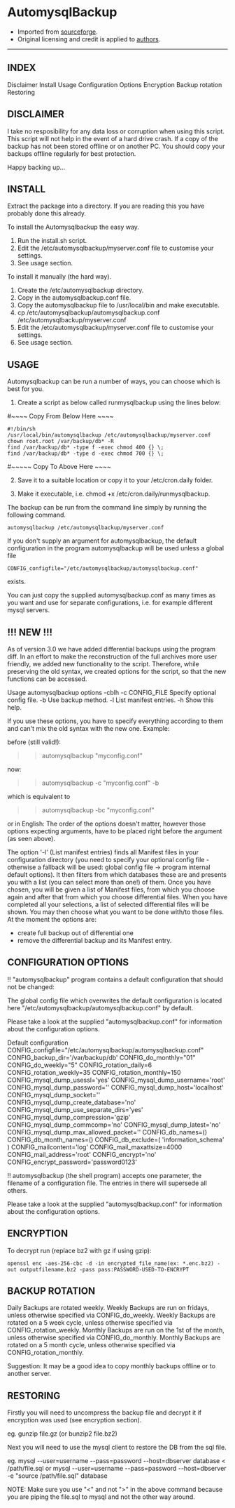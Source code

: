 # AutomysqlBackup

- Imported from [sourceforge](http://sourceforge.net/projects/automysqlbackup/).
- Original licensing and credit is applied to [authors](http://sourceforge.net/p/automysqlbackup/wiki/Home/).

-------------------------
INDEX
-------------------------
Disclaimer
Install
Usage
Configuration Options
Encryption
Backup rotation
Restoring



DISCLAIMER
-------------------------
  I take no resposibility for any data loss or corruption when using this script.
This script will not help in the event of a hard drive crash. If a copy of the
backup has not been stored offline or on another PC. You should copy your backups
offline regularly for best protection.

Happy backing up...



INSTALL
-------------------------
Extract the package into a directory. If you are reading this you have probably done
this already.

To install the Automysqlbackup the easy way.
1. Run the install.sh script.
2. Edit the /etc/automysqlbackup/myserver.conf file to customise your settings.
3. See usage section.

To install it manually (the hard way).
1. Create the /etc/automysqlbackup directory.
2. Copy in the automysqlbackup.conf file.
3. Copy the automysqlbackup file to /usr/local/bin and make executable.
4. cp /etc/automysqlbackup/automysqlbackup.conf /etc/automysqlbackup/myserver.conf
5. Edit the /etc/automysqlbackup/myserver.conf file to customise your settings.
6. See usage section.



USAGE
-------------------------

Automysqlbackup can be run a number of ways, you can choose which is best for you.

1. Create a script as below called runmysqlbackup using the lines below:

#~~~~ Copy From Below Here ~~~~

    #!/bin/sh
    /usr/local/bin/automysqlbackup /etc/automysqlbackup/myserver.conf
    chown root.root /var/backup/db* -R
    find /var/backup/db* -type f -exec chmod 400 {} \;
    find /var/backup/db* -type d -exec chmod 700 {} \;
        
#~~~~~ Copy To Above Here ~~~~

2. Save it to a suitable location or copy it to your /etc/cron.daily folder.

3. Make it executable, i.e. chmod +x /etc/cron.daily/runmysqlbackup.


The backup can be run from the command line simply by running the following command.

    automysqlbackup /etc/automysqlbackup/myserver.conf

If you don't supply an argument for automysqlbackup, the default configuration
in the program automysqlbackup will be used unless a global file

    CONFIG_configfile="/etc/automysqlbackup/automysqlbackup.conf"

exists.

You can just copy the supplied automysqlbackup.conf as many times as you want
and use for separate configurations, i.e. for example different mysql servers.

!!! NEW !!!
----------
As of version 3.0 we have added differential backups using the program diff. In an
effort to make the reconstruction of the full archives more user friendly, we
added new functionality to the script. Therefore, while preserving the old syntax,
we created options for the script, so that the new functions can be accessed.

Usage automysqlbackup options -cblh
-c CONFIG_FILE  Specify optional config file.
-b      Use backup method.
-l      List manifest entries.
-h      Show this help.

If you use these options, you have to specify everything according to them and can't
mix the old syntax with the new one. Example:

before (still valid!):

  >> automysqlbackup "myconfig.conf"

now:

  >> automysqlbackup -c "myconfig.conf" -b

which is equivalent to

  >> automysqlbackup -bc "myconfig.conf"

or in English: The order of the options doesn't matter, however those options expecting
arguments, have to be placed right before the argument (as seen above).

The option '-l' (List manifest entries) finds all Manifest files in your configuration
directory (you need to specify your optional config file - otherwise a fallback will be
used: global config file -> program internal default options). It then filters from which
databases these are and presents you with a list (you can select more than one!) of them.
Once you have chosen, you will be given a list of Manifest files, from which you choose
again and after that from which you choose differential files. When you have completed
all your selections, a list of selected differential files will be shown. You may then
choose what you want to be done with/to those files. At the moment the options are:
- create full backup out of differential one
- remove the differential backup and its Manifest entry.


CONFIGURATION OPTIONS
-------------------------

!! "automysqlbackup" program contains a default configuration that should not be changed:

The global config file which overwrites the default configuration is located here
"/etc/automysqlbackup/automysqlbackup.conf" by default.

Please take a look at the supplied "automysqlbackup.conf" for information about the configuration options.

Default configuration
    CONFIG_configfile="/etc/automysqlbackup/automysqlbackup.conf"
    CONFIG_backup_dir='/var/backup/db'
    CONFIG_do_monthly="01"
    CONFIG_do_weekly="5"
    CONFIG_rotation_daily=6
    CONFIG_rotation_weekly=35
    CONFIG_rotation_monthly=150
    CONFIG_mysql_dump_usessl='yes'
    CONFIG_mysql_dump_username='root'
    CONFIG_mysql_dump_password=''
    CONFIG_mysql_dump_host='localhost'
    CONFIG_mysql_dump_socket=''
    CONFIG_mysql_dump_create_database='no'
    CONFIG_mysql_dump_use_separate_dirs='yes'
    CONFIG_mysql_dump_compression='gzip'
    CONFIG_mysql_dump_commcomp='no'
    CONFIG_mysql_dump_latest='no'
    CONFIG_mysql_dump_max_allowed_packet=''
    CONFIG_db_names=()
    CONFIG_db_month_names=()
    CONFIG_db_exclude=( 'information_schema' )
    CONFIG_mailcontent='log'
    CONFIG_mail_maxattsize=4000
    CONFIG_mail_address='root'
    CONFIG_encrypt='no'
    CONFIG_encrypt_password='password0123'

!! automysqlbackup (the shell program) accepts one parameter, the filename of a configuration file. The entries in there will supersede all others.

Please take a look at the supplied "automysqlbackup.conf" for information about the configuration options.



ENCRYPTION
-------------------------

To decrypt run (replace bz2 with gz if using gzip):

    openssl enc -aes-256-cbc -d -in encrypted_file_name(ex: *.enc.bz2) -out outputfilename.bz2 -pass pass:PASSWORD-USED-TO-ENCRYPT



BACKUP ROTATION
-------------------------

Daily Backups are rotated weekly.
Weekly Backups are run on fridays, unless otherwise specified via CONFIG_do_weekly.
Weekly Backups are rotated on a 5 week cycle, unless otherwise specified via CONFIG_rotation_weekly.
Monthly Backups are run on the 1st of the month, unless otherwise specified via CONFIG_do_monthly.
Monthly Backups are rotated on a 5 month cycle, unless otherwise specified via CONFIG_rotation_monthly.

Suggestion: It may be a good idea to copy monthly backups offline or to another server.



RESTORING
-------------------------

Firstly you will need to uncompress the backup file and decrypt it if encryption was used (see encryption section).

eg.
gunzip file.gz (or bunzip2 file.bz2)

Next you will need to use the mysql client to restore the DB from the sql file.

eg.
    mysql --user=username --pass=password --host=dbserver database < /path/file.sql
or
    mysql --user=username --pass=password --host=dbserver -e "source /path/file.sql" database

NOTE: Make sure you use "<" and not ">" in the above command because you are piping the file.sql to mysql and not the other way around.
